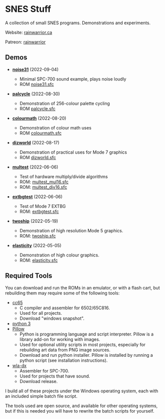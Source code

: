 # SNES Stuff

A collection of small SNES programs. Demonstrations and experiments.

Website: [rainwarrior.ca](https://rainwarrior.ca)

Patreon: [rainwarrior](https://patreon.com/rainwarrior)

## Demos

* **[noise31](noise31)** (2022-09-04)
  * Minimal SPC-700 sound example, plays noise loudly
  * ROM [noise31.sfc](../../raw/main/noise31/noise31.sfc)

* **[palcycle](palcycle)** (2022-08-30)
  * Demonstration of 256-colour palette cycling
  * ROM [palcycle.sfc](../../raw/main/palcycle/palcycle.sfc)

* **[colourmath](colourmath)** (2022-08-20)
  * Demonstration of colour math uses
  * ROM [colourmath.sfc](../../raw/main/colourmath/colourmath.sfc)

* **[dizworld](dizworld)** (2022-08-17)
  * Demonstration of practical uses for Mode 7 graphics
  * ROM [dizworld.sfc](../../raw/main/dizworld/dizworld.sfc)

* **[multest](multest)** (2022-06-06)
  * Test of hardware multiply/divide algorithms
  * ROM: [multest_mul16.sfc](../../raw/main/multest/multest_mul16.sfc)
  * ROM: [multest_div16.sfc](../../raw/main/multest/multest_div16.sfc)

* **[extbgtest](extbgtest)** (2022-06-06)
  * Test of Mode 7 EXTBG
  * ROM: [extbgtest.sfc](../../raw/main/extbgtest/extbgtest.sfc)

* **[twoship](twoship)** (2022-05-19)
  * Demonstration of high resolution Mode 5 graphics.
  * ROM: [twoship.sfc](../../raw/main/twoship/twoship.sfc)

* **[elasticity](elasticity)** (2022-05-05)
  * Demonstration of high colour graphics.
  * ROM: [elasticity.sfc](../../raw/main/elasticity/elasticity.sfc)

## Required Tools

You can download and run the ROMs in an emulator, or with a flash cart, but rebuilding them may require some of the following tools:

* [cc65](https://cc65.github.io/)
  * C compiler and assembler for 6502/65C816.
  * Used for all projects.
  * Download "windows snapshot".
* [python 3](https://www.python.org/)
* [Pillow](https://pillow.readthedocs.io/en/stable/installation.html#basic-installation)
  * Python is programming language and script interpreter. Pillow is a library add-on for working with images.
  * Used for optional utility scripts in most projects, especially for rebuilding art data from PNG image sources.
  * Download and run python installer. Pillow is installed by running a python script (see installation instructions).
* [wla-dx](https://github.com/vhelin/wla-dx/releases)
  * Assembler for SPC-700.
  * Used for projects that have sound.
  * Download release.

I build all of these projects under the Windows operating system, each with an included simple batch file script.

The tools used are open source, and available for other operating systems,
but if this is needed you will have to rewrite the batch scripts for yourself.
